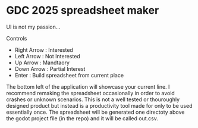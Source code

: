 # GDC 2025 spreadsheet maker 
UI is not my passion...

Controls
- Right Arrow : Interested
- Left Arrow : Not Interested
- Up Arrow : Mandtaory
- Down Arrow : Partial Interest
- Enter : Build spreadsheet from current place

The bottom left of the application will showcase your current line. I recommend remaking the spreadsheet occasionally in order to avoid crashes or unknown scenarios. This is not a well tested or thouroughly designed product but instead is a productivity tool made for only to be used essentially once. The spreadsheet will be generated one directoty above the godot project file (in the repo) and it will be called out.csv. 
